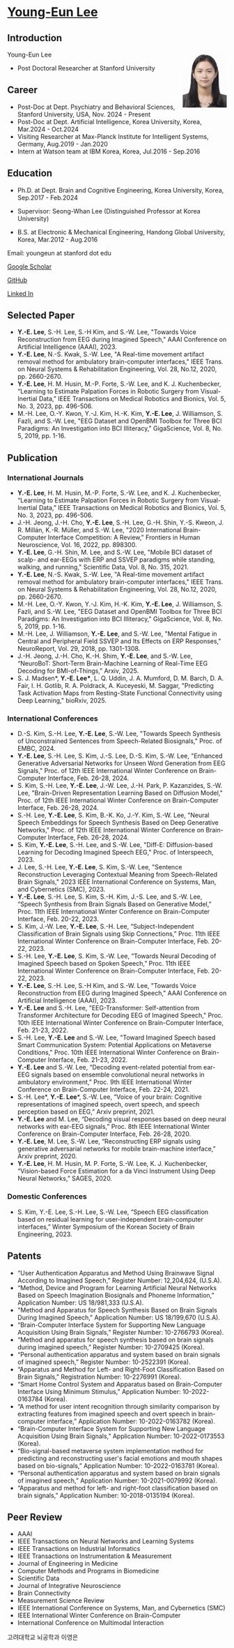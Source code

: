 # <a href="https://youngeun1209.github.io">Young-Eun Lee</a>

## Introduction
<img src="/images/Young.jpg" align="right" width="20%" height="20%">

Young-Eun Lee
* Post Doctoral Researcher at Stanford University

## Career
* Post-Doc at Dept. Psychiatry and Behavioral Sciences, Stanford University, USA, Nov. 2024 - Present
* Post-Doc at Dept. Artificial Intelligence, Korea University, Korea, Mar.2024 - Oct.2024
* Visiting Researcher at Max-Planck Institute for Intelligent Systems, Germany, Aug.2019 - Jan.2020
* Intern at Watson team at IBM Korea, Korea, Jul.2016 - Sep.2016

## Education
* Ph.D. at Dept. Brain and Cognitive Engineering, Korea University, Korea, Sep.2017 - Feb.2024
-	Supervisor: Seong-Whan Lee (Distinguished Professor at Korea University)
* B.S. at Electronic & Mechanical Engineering, Handong Global University, Korea, Mar.2012 - Aug.2016

Email: youngeun at stanford dot edu

<a href="https://scholar.google.co.kr/citations?user=fCkoUvEAAAAJ">Google Scholar</a>

<a href="https://github.com/youngeun1209">GitHub</a>

<a href="https://www.linkedin.com/in/young-eun-lee-bci">Linked In</a>

## Selected Paper
* <b>Y.-E. Lee</b>, S.-H. Lee, S.-H Kim, and S.-W. Lee, "Towards Voice Reconstruction from EEG during Imagined Speech," AAAI Conference on Artificial Intelligence (AAAI), 2023.
* <b>Y.-E. Lee</b>, N.-S. Kwak, S.-W. Lee, "A Real-time movement artifact removal method for ambulatory brain-computer interfaces," IEEE Trans. on Neural Systems & Rehabilitation Engineering, Vol. 28, No.12, 2020, pp. 2660-2670.
* <b>Y.-E. Lee</b>, H. M. Husin, M.-P. Forte, S.-W. Lee, and K. J. Kuchenbecker, “Learning to Estimate Palpation Forces in Robotic Surgery from Visual-Inertial Data,” IEEE Transactions on Medical Robotics and Bionics, Vol. 5, No. 3, 2023, pp. 496-506.
* M.-H. Lee, O.-Y. Kwon, Y.-J. Kim, H.-K. Kim, <b>Y.-E. Lee</b>, J. Williamson, S. Fazli, and S.-W. Lee, "EEG Dataset and OpenBMI Toolbox for Three BCI Paradigms: An Investigation into BCI Illiteracy," GigaScience, Vol. 8, No. 5, 2019, pp. 1-16.

## Publication
### International Journals
* <b>Y.-E. Lee</b>, H. M. Husin, M.-P. Forte, S.-W. Lee, and K. J. Kuchenbecker, “Learning to Estimate Palpation Forces in Robotic Surgery from Visual-Inertial Data,” IEEE Transactions on Medical Robotics and Bionics, Vol. 5, No. 3, 2023, pp. 496-506.
* J.-H. Jeong, J.-H. Cho, <b>Y.-E. Lee</b>, S.-H. Lee, G.-H. Shin, Y.-S. Kweon, J. R. Millán, K.-R. Müller, and S.-W. Lee, "2020 International Brain-Computer Interface Competition: A Review," Frontiers in Human Neuroscience, Vol. 16, 2022, pp. 898300. 
* <b>Y.-E. Lee</b>, G.-H. Shin, M. Lee, and S.-W. Lee, "Mobile BCI dataset of scalp- and ear-EEGs with ERP and SSVEP paradigms while standing, walking, and running," Scientific Data, Vol. 8, No. 315, 2021.
* <b>Y.-E. Lee</b>, N.-S. Kwak, S.-W. Lee, "A Real-time movement artifact removal method for ambulatory brain-computer interfaces," IEEE Trans. on Neural Systems & Rehabilitation Engineering, Vol. 28, No.12, 2020, pp. 2660-2670. 
* M.-H. Lee, O.-Y. Kwon, Y.-J. Kim, H.-K. Kim, <b>Y.-E. Lee</b>, J. Williamson, S. Fazli, and S.-W. Lee, "EEG Dataset and OpenBMI Toolbox for Three BCI Paradigms: An Investigation into BCI Illiteracy," GigaScience, Vol. 8, No. 5, 2019, pp. 1-16.
* M.-H. Lee, J. Williamson, <b>Y.-E. Lee</b>, and S.-W. Lee, "Mental Fatigue in Central and Peripheral Field SSVEP and Its Effects on ERP Responses," NeuroReport, Vol. 29, 2018, pp. 1301-1308.
* J.-H. Jeong, J.-H. Cho, K.-H. Shim, <b>Y.-E. Lee</b>, and S.-W. Lee, “NeuroBoT: Short-Term Brain-Machine Learning of Real-Time EEG Decoding for BMI-of-Things,” Arxiv, 2025.
* S. J. Madsen*, <b>Y.-E. Lee*</b>, L. Q. Uddin, J. A. Mumford, D. M. Barch, D. A. Fair, I. H. Gotlib, R. A. Poldrack, A. Kuceyeski, M. Saggar, "Predicting Task Activation Maps from Resting-State Functional Connectivity using Deep Learning," bioRxiv, 2025.

### International Conferences
* D.-S. Kim, S.-H. Lee, <b>Y.-E. Lee</b>, S.-W. Lee, "Towards Speech Synthesis of Unconstrained Sentences from Speech-Related Biosignals," Proc. of EMBC, 2024.
* <b>Y.-E. Lee</b>, S.-H. Lee, S. Kim, J.-S. Lee, D.-S. Kim, S.-W. Lee, "Enhanced Generative Adversarial Networks for Unseen Word Generation from EEG Signals," Proc. of 12th IEEE International Winter Conference on Brain-Computer Interface, Feb. 26-28, 2024.
* S. Kim, S.-H. Lee, <b>Y.-E. Lee</b>, J.-W. Lee, J.-H. Park, P. Kazanzides, S.-W. Lee, "Brain-Driven Representation Learning Based on Diffusion Model," Proc. of 12th IEEE International Winter Conference on Brain-Computer Interface, Feb. 26-28, 2024.
* S.-H. Lee, <b>Y.-E. Lee</b>, S. Kim, B.-K. Ko, J.-Y. Kim, S.-W. Lee, "Neural Speech Embeddings for Speech Synthesis Based on Deep Generative Networks," Proc. of 12th IEEE International Winter Conference on Brain-Computer Interface, Feb. 26-28, 2024.
* S. Kim, <b>Y.-E. Lee</b>, S.-H. Lee, and S.-W. Lee, "Diff-E: Diffusion-based Learning for Decoding Imagined Speech EEG," Proc. of Interspeech, 2023.
* J. Lee, S.-H. Lee, <b>Y.-E. Lee</b>, S. Kim, S.-W. Lee, "Sentence Reconstruction Leveraging Contextual Meaning from Speech-Related Brain Signals," 2023 IEEE International Conference on Systems, Man, and Cybernetics (SMC), 2023.
* <b>Y.-E. Lee</b>, S.-H. Lee, S. Kim, S.-H. Kim, J.-S. Lee, and S.-W. Lee, “Speech Synthesis from Brain Signals Based on Generative Model,” Proc. 11th IEEE International Winter Conference on Brain-Computer Interface, Feb. 20-22, 2023.
* S. Kim, J.-W. Lee, <b>Y.-E. Lee</b>, S.-H. Lee, “Subject-Independent Classification of Brain Signals using Skip Connections,” Proc. 11th IEEE International Winter Conference on Brain-Computer Interface, Feb. 20-22, 2023.
* S.-H. Lee, <b>Y.-E. Lee</b>, S. Kim, S.-W. Lee, “Towards Neural Decoding of Imagined Speech based on Spoken Speech,” Proc. 11th IEEE International Winter Conference on Brain-Computer Interface, Feb. 20-22, 2023.
* <b>Y.-E. Lee</b>, S.-H. Lee, S.-H Kim, and S.-W. Lee, "Towards Voice Reconstruction from EEG during Imagined Speech," AAAI Conference on Artificial Intelligence (AAAI), 2023.
* <b>Y.-E. Lee</b> and S.-H. Lee, "EEG-Transformer: Self-attention from Transformer Architecture for Decoding EEG of Imagined Speech," Proc. 10th IEEE International Winter Conference on Brain-Computer Interface, Feb. 21-23, 2022.
* S.-H. Lee, <b>Y.-E. Lee</b> and S.-W. Lee, "Toward Imagined Speech based Smart Communication System: Potential Applications on Metaverse Conditions," Proc. 10th IEEE International Winter Conference on Brain-Computer Interface, Feb. 21-23, 2022.
* <b>Y.-E. Lee</b> and S.-W. Lee, “Decoding event-related potential from ear-EEG signals based on ensemble convolutional neural networks in ambulatory environment,” Proc. 9th IEEE International Winter Conference on Brain-Computer Interface, Feb. 22-24, 2021.
* S.-H. Lee&#42;, <b>Y.-E. Lee</b>&#42;, S.-W. Lee, “Voice of your brain: Cognitive representations of imagined speech, overt speech, and speech  perception based on EEG,” Arxiv preprint, 2021.
* <b>Y.-E. Lee</b> and M. Lee, “Decoding visual responses based on deep neural networks with ear-EEG signals,” Proc. 8th IEEE International Winter Conference on Brain-Computer Interface, Feb. 26-28, 2020.
* <b>Y.-E. Lee</b>, M. Lee, S.-W. Lee, “Reconstructing ERP signals using generative adversarial networks for mobile brain-machine interface,” Arxiv preprint, 2020.
* <b>Y.-E. Lee</b>, H. M. Husin, M. P. Forte, S.-W. Lee, K. J. Kuchenbecker, “Vision-based Force Estimation for a da Vinci Instrument Using Deep Neural Networks,” SAGES, 2020.

### Domestic Conferences
* S. Kim, Y.-E. Lee, S.-H. Lee, S.-W. Lee, “Speech EEG classification based on residual learning for user-independent brain-computer interfaces,” Winter Symposium of the Korean Society of Brain Engineering, 2023.

## Patents
* “User Authentication Apparatus and Method Using Brainwave Signal According to Imagined Speech,” Register Number: 12,204,624, (U.S.A).
* “Method, Device and Program for Learning Artificial Neural Networks Based on Speech Imagination Biosignals and Phoneme Information,” Application Number: US 18/981,333 (U.S.A).
* "Method and Apparatus for Speech Synthesis Based on Brain Signals During Imagined Speech," Application Number: US 18/199,670 (U.S.A).
* “Brain-Computer Interface System for Supporting New Language Acquisition Using Brain Signals,” Register Number: 10-2766793 (Korea).
* “Method and apparatus for speech synthesis based on brain signals during imagined speech,” Register Number: 10-2709425 (Korea).
* “Personal authentication apparatus and system based on brain signals of imagined speech,” Register Number: 10-2522391 (Korea).
* “Apparatus and Method for Left- and Right-Foot Classification Based on Brain Signals,” Registration Number: 10-2276991 (Korea).
* “Smart Home Control System and Apparatus based on Brain-Computer Interface Using Minimum Stimulus,” Application Number: 10-2022-0163784 (Korea).
* “A method for user intent recognition through similarity comparison by extracting features from imagined speech and overt speech in brain-computer interface,” Application Number: 10-2022-0163782 (Korea).
* “Brain-Computer Interface System for Supporting New Language Acquisition Using Brain Signals,” Application Number: 10-2022-0173553 (Korea).
* “Bio-signal-based metaverse system implementation method for predicting and reconstructing user's facial emotions and mouth shapes based on bio-signals,” Application Number: 10-2022-0163781 (Korea).
* “Personal authentication apparatus and system based on brain signals of imagined speech,” Application Number: 10-2021-0079992 (Korea).
* “Apparatus and method for left- and right-foot classification based on brain signals,” Application Number: 10-2018-0135194 (Korea).

## Peer Review
* AAAI
* IEEE Transactions on Neural Networks and Learning Systems
* IEEE Transactions on Industrial Informatics
* IEEE Transactions on Instrumentation & Measurement
* Journal of Engineering in Medicine
* Computer Methods and Programs in Biomedicine
* Scientific Data
* Journal of Integrative Neuroscience
* Brain Connectivity
* Measurement Science Review
* IEEE International Conference on Systems, Man, and Cybernetics (SMC)
* IEEE International Winter Conference on Brain-Computer
* International Conference on Multimodal Interaction




고려대학교 뇌공학과 이영은
